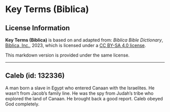 # Key Terms (Biblica)

## License Information

**Key Terms (Biblica)** is based on and adapted from: _Biblica Bible Dictionary_, [Biblica, Inc.](https://www.biblica.com/), 2023, which is licensed under a [CC BY-SA 4.0 license](https://creativecommons.org/licenses/by-sa/4.0/legalcode.en).

This markdown version is provided under the same license.



--------------------------------

## Caleb (id: 132336)

A man born a slave in Egypt who entered Canaan with the Israelites. He wasn’t from Jacob’s family line. He was the spy from Judah’s tribe who explored the land of Canaan. He brought back a good report. Caleb obeyed God completely.


